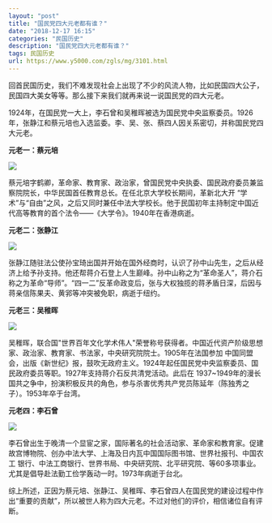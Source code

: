 ```yaml
---
layout: "post"
title: "国民党四大元老都有谁？"
date: "2018-12-17 16:15"
categories: "民国历史"
description: "国民党四大元老都有谁？"
tags: 民国历史
url: https://www.y5000.com/zgls/mg/3101.html
---
```






回首民国历史，我们不难发现社会上出现了不少的风流人物，比如民国四大公子，民国四大美女等等。那么接下来我们就再来说一说国民党的四大元老。

1924年，在国民党一大上，李石曾和吴稚晖被选为国民党中央监察委员。1926年，张静江和蔡元培也入选监委。李、吴、张、蔡四人因关系密切，并称国民党四大元老。

**元老一：蔡元培**

![](https://img.y5000.com/uploads/allimg/160907/5-160ZG55225b9.jpg)

蔡元培字鹤卿，革命家、教育家、政治家，曾国民党中央执委、国民政府委员兼监察院院长，中华民国首任教育总长。在任北京大学校长期间，革新北大开
“学术”与“自由”之风，之后又同时兼任中法大学校长。他于民国初年主持制定中国近代高等教育的首个法令——《大学令》。1940年在香港病逝。

**元老二：张静江**

![](https://img.y5000.com/uploads/allimg/160907/5-160ZG55251917.jpg)

张静江随驻法公使孙宝琦出国并开始在国外经商时，认识了孙中山先生，之后从经济上给予孙支持。他还帮蒋介石登上人生巅峰。孙中山称之为“革命圣人”，蒋介石
称之为革命“导师”。“四一二”反革命政变后，张与大权独揽的蒋矛盾日深，后因与蒋亲信陈果夫、黄郛等冲突被免职，病逝于纽约。

**元老三：吴稚晖**

![](https://img.y5000.com/uploads/allimg/160907/5-160ZG553102U.jpg)

吴稚晖，联合国"世界百年文化学术伟人"荣誉称号获得者。中国近代资产阶级思想家、政治家、教育家、书法家，中央研究院院士。1905年在法国参加
中国同盟会，出版《新世纪》报，鼓吹无政府主义。1924年起任国民党中央监察委员、国民政府委员等职。1927年支持蒋介石反共清党活动。此后在
1937~1949年的漫长国共之争中，扮演积极反共的角色，参与杀害优秀共产党员陈延年（陈独秀之子）。1953年卒于台湾。

**元老四：李石曾**

![](https://img.y5000.com/uploads/allimg/160907/5-160ZG55325258.jpg)

李石曾出生于晚清一个显宦之家，国际著名的社会活动家、革命家和教育家。促建故宫博物院、创办中法大学、上海及日内瓦中国国际图书馆、世界社报刊、中国农工
银行、中法工商银行、世界书局、中央研究院、北平研究院、等60多项事业。尤其是倡导赴法勤工俭学轰动一时。1973年病逝于台北。

综上所述，正因为蔡元培、张静江、吴稚晖、李石曾四人在国民党的建设过程中作出“重要的贡献”，所以被世人称为四大元老。不过对他们的评价，相信诸位自有评断。
